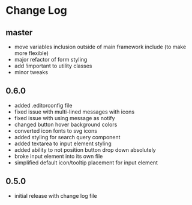 # Change Log

## master

- move variables inclusion outside of main framework include (to make more flexible)
- major refactor of form styling
- add !important to utility classes
- minor tweaks

## 0.6.0

- added .editorconfig file
- fixed issue with multi-lined messages with icons
- fixed issue with using message as notify
- changed button hover background colors
- converted icon fonts to svg icons
- added styling for search query component
- added textarea to input element styling
- added ability to not position button drop down absolutely
- broke input element into its own file
- simplified default icon/tooltip placement for input element

## 0.5.0

- initial release with change log file
